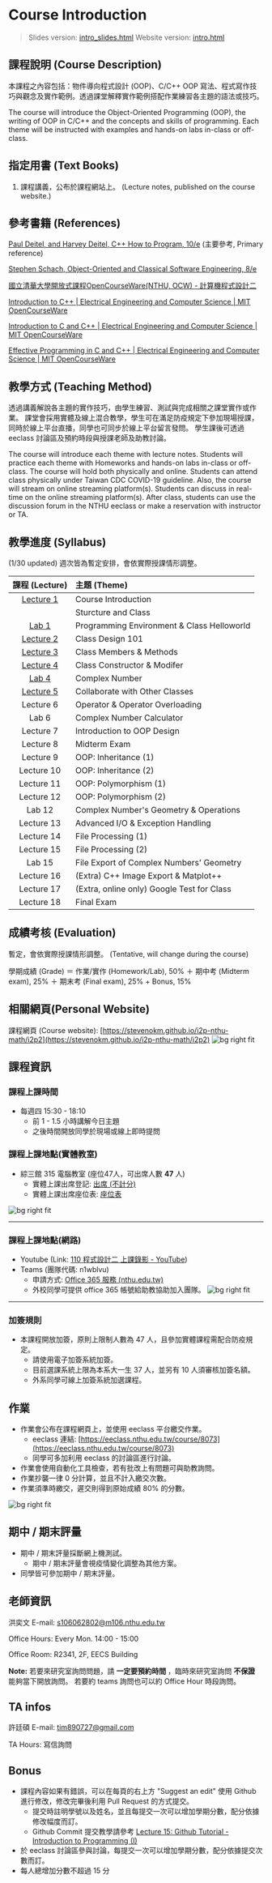 <!--
marp: true
author: Yi-Wen Hung
theme: default
headingDivider: 2
paginate: true
-->

# Course Introduction
> Slides version: [intro_slides.html](./intro_slides.html)
> Website version: [intro.html](./intro.html)

## 課程說明 (Course Description)

本課程之內容包括：物件導向程式設計 (OOP)、C/C++ OOP 寫法、程式寫作技巧與觀念及實作範例。透過課堂解釋實作範例搭配作業練習各主題的語法或技巧。

The course will introduce the Object-Oriented Programming (OOP), the writing of OOP in C/C++ and the concepts and skills of programming.
Each theme will be instructed with examples and hands-on labs in-class or off-class.

## 指定用書 (Text Books)

1.  課程講義，公布於課程網站上。 (Lecture notes, published on the course website.)

## 參考書籍 (References)

[Paul Deitel, and Harvey Deitel, C++ How to Program, 10/e](https://deitel.com/c-plus-plus-how-to-program-10-e/) (主要參考, Primary reference)

[Stephen Schach, Object-Oriented and Classical Software Engineering, 8/e](https://www.mheducation.com/highered/product/object-oriented-classical-software-engineering-schach/M9780073376189.html)

[國立清華大學開放式課程OpenCourseWare(NTHU, OCW) - 計算機程式設計二](https://ocw.nthu.edu.tw/ocw/index.php?page=course&cid=138)

[Introduction to C++ | Electrical Engineering and Computer Science | MIT OpenCourseWare](https://ocw.mit.edu/courses/electrical-engineering-and-computer-science/6-096-introduction-to-c-january-iap-2011/)

[Introduction to C and C++ | Electrical Engineering and Computer Science | MIT OpenCourseWare](https://ocw.mit.edu/courses/electrical-engineering-and-computer-science/6-s096-introduction-to-c-and-c-january-iap-2013/)

[Effective Programming in C and C++ | Electrical Engineering and Computer Science | MIT OpenCourseWare](https://ocw.mit.edu/courses/electrical-engineering-and-computer-science/6-s096-effective-programming-in-c-and-c-january-iap-2014/index.htm)

## 教學方式 (Teaching Method)

透過講義解說各主題的實作技巧，由學生練習、測試與完成相關之課堂實作或作業。
課堂會採用實體及線上混合教學，學生可在滿足防疫規定下參加現場授課，同時於線上平台直播，同學也可同步於線上平台留言發問。
學生課後可透過 eeclass 討論區及預約時段與授課老師及助教討論。

The course will introduce each theme with lecture notes.
Students will practice each theme with Homeworks and hands-on labs in-class or off-class.
The course will hold both physically and online.
Students can attend class physically under Taiwan CDC COVID-19 guideline.
Also, the course will stream on online streaming platform(s).
Students can discuss in real-time on the online streaming platform(s).
After class, students can use the discussion forum in the NTHU eeclass or make a reservation with instructor or TA.

## 教學進度 (Syllabus)

(1/30 updated) 週次皆為暫定安排，會依實際授課情形調整。

|          課程 (Lecture)          | 主題 (Theme)                               |
| :------------------------------: | :----------------------------------------- |
| [Lecture 1](class/lecture1.html) | Course Introduction                        |
|                                  | Sturcture and Class                        |
|     [Lab 1](class/lab1.html)     | Programming Environment & Class Helloworld |
| [Lecture 2](class/lecture2.html) | Class Design 101                           |
| [Lecture 3](class/lecture3.html) | Class Members & Methods                    |
| [Lecture 4](class/lecture4.html) | Class Constructor & Modifer                |
|    [Lab 4](class/lab4-1.html)    | Complex Number                             |
| [Lecture 5](class/lecture5.html) | Collaborate with Other Classes             |
|            Lecture 6             | Operator & Operator Overloading            |
|              Lab 6               | Complex Number Calculator                  |
|            Lecture 7             | Introduction to OOP Design                 |
|            Lecture 8             | Midterm Exam                               |
|            Lecture 9             | OOP: Inheritance (1)                       |
|            Lecture 10            | OOP: Inheritance (2)                       |
|            Lecture 11            | OOP: Polymorphism (1)                      |
|            Lecture 12            | OOP: Polymorphism (2)                      |
|              Lab 12              | Complex Number's Geometry & Operations     |
|            Lecture 13            | Advanced I/O & Exception Handling          |
|            Lecture 14            | File Processing (1)                        |
|            Lecture 15            | File Processing (2)                        |
|              Lab 15              | File Export of Complex Numbers' Geometry   |
|            Lecture 16            | (Extra) C++ Image Export & Matplot++       |
|            Lecture 17            | (Extra, online only) Google Test for Class |
|            Lecture 18            | Final Exam                                 |

## 成績考核 (Evaluation)

暫定，會依實際授課情形調整。 (Tentative, will change during the course)

學期成績 (Grade) ＝ 作業/實作 (Homework/Lab), 50% ＋ 期中考 (Midterm exam), 25% ＋ 期末考 (Final exam), 25% + Bonus, 15%

## 相關網頁(Personal Website)

課程網頁 (Course website): [https://stevenokm.github.io/i2p-nthu-math/i2p2](https://stevenokm.github.io/i2p-nthu-math/i2p2)
![bg right fit](qrcode_stevenokm.github.io.png)

## 課程資訊

### 課程上課時間

* 每週四 15:30 - 18:10
    * 前 1 - 1.5 小時講解今日主題
    * 之後時間開放同學於現場或線上即時提問

### 課程上課地點(實體教室)

* 綜三館 315 電腦教室 (座位47人，可出席人數 **47** 人)
    * 實體上課出席登記: [出席 (不計分)](https://docs.google.com/spreadsheets/d/1U2Dlp3O_LZSHzowlplPGk_7m03Y4vcQKjtO2P1ctjQk/edit#gid=538727748) 
    * 實體上課出席座位表: [座位表](https://docs.google.com/spreadsheets/d/1U2Dlp3O_LZSHzowlplPGk_7m03Y4vcQKjtO2P1ctjQk/edit#gid=0)

![bg right fit](qrcode_docs.google.com.png)

---

### 課程上課地點(網路)

* Youtube (Link: [110 程式設計二 上課錄影 - YouTube](https://youtube.com/playlist?list=PLEpArVdL-rlK5YMN7m6QuuyrnH88N7RfG))
* Teams (團隊代碼: n1wblvu)
    * 申請方式: [Office 365 服務 (nthu.edu.tw)](https://learning.site.nthu.edu.tw/p/412-1319-12292.php?Lang=zh-tw)
    * 外校同學可提供 office 365 帳號給助教協助加入團隊。
![bg right fit](qrcode_www.youtube.com.png)

---

### 加簽規則

* 本課程開放加簽，原則上限制人數為 47 人，且參加實體課程需配合防疫規定。
    * 請使用電子加簽系統加簽。
    * 目前選課系統上限為本系大一生 37 人，並另有 10 人須審核加簽名額。
    * 外系同學可線上加簽系統加選課程。

## 作業

* 作業會公布在課程網頁上，並使用 eeclass 平台繳交作業。
    * eeclass 連結: [https://eeclass.nthu.edu.tw/course/8073](https://eeclass.nthu.edu.tw/course/8073)
    * 同學可多加利用 eeclass 的討論區進行討論。
* 作業會使用自動化工具檢查，若有批改上有問題可與助教詢問。
* 作業抄襲一律 0 分計算，並且不計入繳交次數。
* 作業須準時繳交，遲交則得到原始成績 80% 的分數。

![bg right fit](qrcode_eeclass.nthu.edu.tw.png)

## 期中 / 期末評量

* 期中 / 期末評量採斷網上機測試。
    * 期中 / 期末評量會視疫情變化調整為其他方案。
* 同學皆可參加期中 / 期末評量。

## 老師資訊

洪奕文 E-mail: [s106062802@m106.nthu.edu.tw](mailto:s106062802@m106.nthu.edu.tw)

Office Hours: Every Mon. 14:00 - 15:00

Office Room: R2341, 2F, EECS Building

**Note:** 若要來研究室詢問問題，請 **一定要預約時間** ，臨時來研究室詢問 **不保證** 能夠當下開放詢問。
若要約 teams 詢問也可以約 Office Hour 時段詢問。

## TA infos

許廷碩 E-mail: [tim890727@gmail.com](mailto:tim890727@gmail.com)

TA Hours: 寫信詢問

## Bonus

* 課程內容如果有錯誤，可以在每頁的右上方 "Suggest an edit" 使用 Github 進行修改，修改完畢後利用 Pull Request 的方式提交。
    * 提交時註明學號以及姓名，並且每提交一次可以增加學期分數，配分依據修改幅度而訂。
    * Github Commit 提交教學請參考 [Lecture 15: Github Tutorial - Introduction to Programming (I)](https://stevenokm.github.io/i2p-nthu-math/i2p1/github/lecture_15.html#making-and-committing-changes)
* 於 eeclass 討論區參與討論，每提交一次可以增加學期分數，配分依據提交次數而訂。
* 每人總增加分數不超過 15 分
